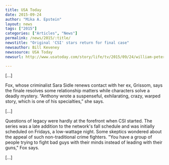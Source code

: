 ```yaml
---
title: USA Today
date: 2015-09-24
author: "Mika A. Epstein"
layout: news
tags: ["2015"]
categories: ["Articles", "News"]
permalink: /news/2015/:title/
newstitle: "Original 'CSI' stars return for final case"
newsauthor: Bill Keveney
newssource: USA Today  
newsurl: http://www.usatoday.com/story/life/tv/2015/09/24/william-petersen-marg-helgenberger-cbs-csi-finale/72664736/

---
```


[...]

Fox, whose criminalist Sara Sidle renews contact with her ex, Grissom, says the finale resolves some relationship matters while characters solve a deadly mystery. “Anthony wrote a suspenseful, exhilarating, crazy, warped story, which is one of his specialties,” she says.

[...]

Questions of legacy were hardly at the forefront when CSI started.  The series was a late addition to the network's fall schedule and was initially scheduled on Fridays, a low-wattage night. Some skeptics wondered about the appeal of such non-traditional crime fighters. "You have a group of people trying to fight bad guys with their minds instead of leading with their guns," Fox says.

[...]